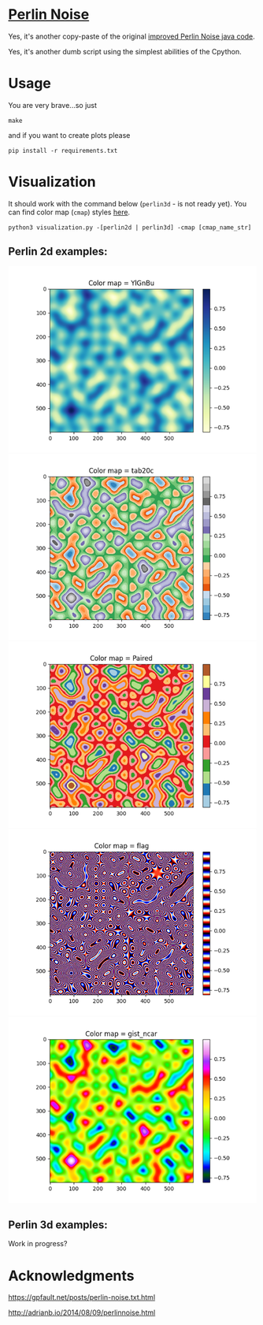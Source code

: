 # [Perlin Noise](https://en.wikipedia.org/wiki/Perlin_noise)

Yes, it's another copy-paste of the original [improved Perlin Noise java code](https://mrl.cs.nyu.edu/~perlin/noise/). 

Yes, it's another dumb script using the simplest abilities of the Cpython.

# Usage

You are very brave...so just

```
make
```
and if you want to create plots please
```
pip install -r requirements.txt
```

# Visualization

It should work with the command below (`perlin3d` - is not ready yet). You can find color map (`cmap`) styles [here](https://matplotlib.org/3.5.0/tutorials/colors/colormaps.html).

```
python3 visualization.py -[perlin2d | perlin3d] -cmap [cmap_name_str]
```

## Perlin 2d examples:
![perlin2d_YlGnBu](demo/perlin2d_YlGnBu.png)
![perlin2d_tab20c](demo/perlin2d_tab20c.png)
![perlin2d_Paired](demo/perlin2d_Paired.png)
![perlin2d_flag](demo/perlin2d_flag.png)
![perlin2d_gist_ncar](demo/perlin2d_gist_ncar.png)

## Perlin 3d examples:

Work in progress?



# Acknowledgments 
https://gpfault.net/posts/perlin-noise.txt.html

http://adrianb.io/2014/08/09/perlinnoise.html